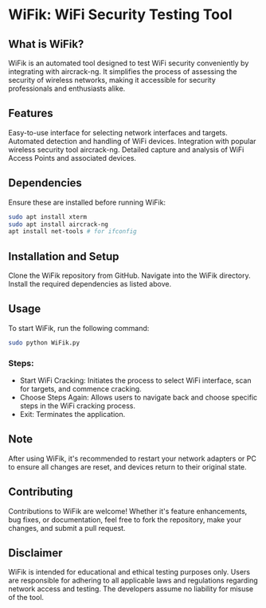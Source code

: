 # WiFik: WiFi Security Testing Tool
## What is WiFik?
WiFik is an automated tool designed to test WiFi security conveniently by integrating with aircrack-ng. It simplifies the process of assessing the security of wireless networks, making it accessible for security professionals and enthusiasts alike.

## Features
Easy-to-use interface for selecting network interfaces and targets.
Automated detection and handling of WiFi devices.
Integration with popular wireless security tool aircrack-ng.
Detailed capture and analysis of WiFi Access Points and associated devices.

## Dependencies
Ensure these are installed before running WiFik:
```bash
sudo apt install xterm
sudo apt install aircrack-ng
apt install net-tools # for ifconfig
```

## Installation and Setup
Clone the WiFik repository from GitHub.
Navigate into the WiFik directory.
Install the required dependencies as listed above.

## Usage
To start WiFik, run the following command:

```bash
sudo python WiFik.py
```

### Steps:
- Start WiFi Cracking: Initiates the process to select WiFi interface, scan for targets, and commence cracking.
- Choose Steps Again: Allows users to navigate back and choose specific steps in the WiFi cracking process.
- Exit: Terminates the application.

## Note
After using WiFik, it's recommended to restart your network adapters or PC to ensure all changes are reset, and devices return to their original state.

## Contributing
Contributions to WiFik are welcome! Whether it's feature enhancements, bug fixes, or documentation, feel free to fork the repository, make your changes, and submit a pull request.

## Disclaimer
WiFik is intended for educational and ethical testing purposes only. Users are responsible for adhering to all applicable laws and regulations regarding network access and testing. The developers assume no liability for misuse of the tool.